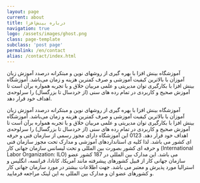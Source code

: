 ```yaml
---
layout: page
current: about
title: درباره بینش‌افزا
navigation: true
logo: /assets/images/ghost.png
class: page-template
subclass: 'post page'
permalink: /en/contact
alias: /contact/index.html
---
```


آموزشگاه بینش افزا با بهره گیری از روشهای نوین و مبتکرانه درصدد آموزش زبان آموزان با بالاترین کیفیت آموزشی و صرف کمترین هزینه و زمان می‌باشد.
آموزشگاه بینش افزا با بکارگیری توان مدیریتی و علمی مربیان خلاق و با تجربه همواره برآن است تا آموزش صحیح و کاربردی در تمام رده های سنی (از خردسال تا بزرگسال) را سرلوحه‌ی اهداف خود قرار دهد.

آموزشگاه بینش افزا با بهره گیری از روشهای نوین و مبتکرانه درصدد آموزش زبان آموزان با بالاترین کیفیت آموزشی و صرف کمترین هزینه و زمان می‌باشد.
آموزشگاه بینش افزا با بکارگیری توان مدیریتی و علمی مربیان خلاق و با تجربه همواره برآن است تا آموزش صحیح و کاربردی در تمام رده های سنی (از خردسال تا بزرگسال) را سرلوحه‌ی اهداف خود قرار دهد.
0123
این آموزشگاه دارای مجوز رسمی از سازمان فنی و حرفه ای کشور می باشد. لذا کلیه ی استانداردهای آموزشی و مدارک تحت مجوز سازمان فنی و حرفه ای کشور بصورت بین المللی و تحت لیسانس سازمان جهانی کار (International Labor Organization: ILO) می باشد. این مدارک بین المللی در 187 کشور عضو سازمان جهانی کار از قبیل کشورهای پیشرفته مانند آمریکا، کانادا، فرانسه، انگلیس و استرالیا مورد پذیرش و معتبر می باشد. جهت اطلاعات بیشتر در مورد سازمان جهانی کار و کشورهای عضو ان و مدارک بین المللی به این لینک مراجعه فرمایید.